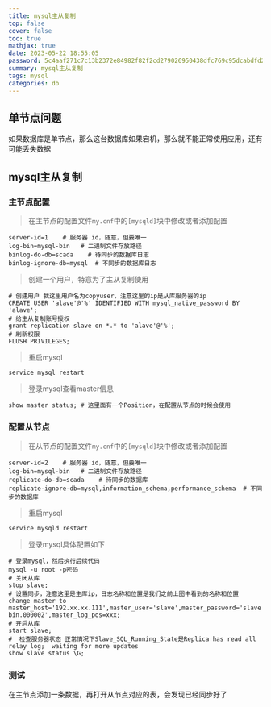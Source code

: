 ```yaml
---
title: mysql主从复制
top: false
cover: false
toc: true
mathjax: true
date: 2023-05-22 18:55:05
password: 5c4aaf271c7c13b2372e84982f82f2cd279026950438dfc769c95dcabdfd2a87
summary: mysql主从复制
tags: mysql
categories: db
---
```


## 单节点问题
如果数据库是单节点，那么这台数据库如果宕机，那么就不能正常使用应用，还有可能丢失数据

## mysql主从复制

### 主节点配置

> 在主节点的配置文件`my.cnf`中的`[mysqld]`块中修改或者添加配置
```shell
server-id=1    # 服务器 id，随意，但要唯一
log-bin=mysql-bin   # 二进制文件存放路径
binlog-do-db=scada    # 待同步的数据库日志
binlog-ignore-db=mysql  # 不同步的数据库日志
```

> 创建一个用户，特意为了主从复制使用
```shell
# 创建用户 我这里用户名为copyuser，注意这里的ip是从库服务器的ip
CREATE USER 'alave'@'%' IDENTIFIED WITH mysql_native_password BY 'alave';
# 给主从复制账号授权
grant replication slave on *.* to 'alave'@'%';
# 刷新权限
FLUSH PRIVILEGES;
```

> 重启mysql
```shell
service mysql restart
```

> 登录mysql查看master信息
```shell
show master status; # 这里面有一个Position，在配置从节点的时候会使用
```

### 配置从节点
> 在从节点的配置文件`my.cnf`中的`[mysqld]`块中修改或者添加配置
```shell
server-id=2    # 服务器 id，随意，但要唯一
log-bin=mysql-bin   # 二进制文件存放路径
replicate-do-db=scada    # 待同步的数据库
replicate-ignore-db=mysql,information_schema,performance_schema  # 不同步的数据库
```
> 重启mysql
```shell
service mysqld restart
```

> 登录mysql具体配置如下

```shell
# 登录mysql，然后执行后续代码
mysql -u root -p密码
# 关闭从库
stop slave;
# 设置同步，注意这里是主库ip，日志名称和位置是我们之前上图中看到的名称和位置
change master to master_host='192.xx.xx.111',master_user='slave',master_password='slave',master_log_file='mysql-bin.000002',master_log_pos=xxx;
# 开启从库
start slave; 
#  检查服务器状态 正常情况下Slave_SQL_Running_State是Replica has read all relay log;  waiting for more updates
show slave status \G;
```

### 测试
在主节点添加一条数据，再打开从节点对应的表，会发现已经同步好了
